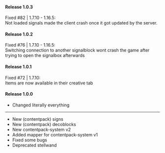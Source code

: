 #### Release 1.0.3

Fixed #82 | 1.7.10 - 1.16.5:\
Not loaded signals made the client crash once it got updated by the server.

#### Release 1.0.2

Fixed #76 | 1.7.10 - 1.16.5:\
Switching connection to another signalblock wont crash the game after trying to open the signalbox afterwards

#### Release 1.0.1

Fixed #72 | 1.7.10:\
Items are now available in their creative tab

#### Release 1.0.0

* Changed literally everything

---

* New (contentpack) signs
* New (contentpack) decoblocks
* New contentpack-system v2
* Added mapper for contentpack-system v1
* Fixed some bugs
* Deprecated stellwand